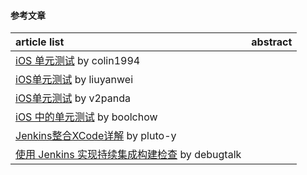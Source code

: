 #### 参考文章
article list | abstract
:-- | :--:
[iOS 单元测试](https://colin1994.github.io/2017/08/31/iOS-Unit-Testing/) by colin1994 |
[iOS单元测试](http://liuyanwei.jumppo.com/2016/03/10/iOS-unit-test.html) by liuyanwei |
[iOS单元测试](http://v2panda.com/2016/07/31/unit-tests/) by v2panda |
[iOS 中的单元测试](https://blog.boolchow.com/2017/10/04/iOS-Unit-Test/) by boolchow |
[Jenkins整合XCode详解](http://www.pluto-y.com/jenkins-xcode-configuration/) by pluto-y |
[使用 Jenkins 实现持续集成构建检查](https://debugtalk.com/post/Jenkins-CI-Automation-Test/) by debugtalk |